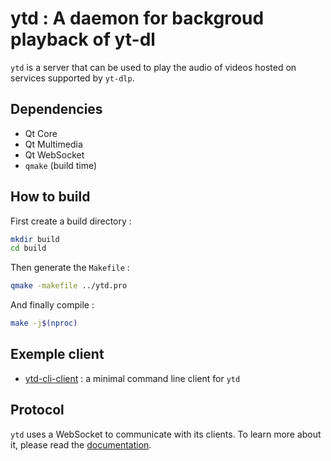 # ytd : A daemon for backgroud playback of yt-dl
`ytd` is a server that can be used to play the audio of videos hosted on services supported by `yt-dlp`.

## Dependencies
- Qt Core
- Qt Multimedia
- Qt WebSocket
- `qmake` (build time)

## How to build
First create a build directory :
```bash
mkdir build
cd build
```

Then generate the `Makefile` :
```bash
qmake -makefile ../ytd.pro
```

And finally compile :
```bash
make -j$(nproc)
```

## Exemple client
- [ytd-cli-client](https://github.com/ttcchhmm/ytd-cli-client) : a minimal command line client for `ytd`

## Protocol
`ytd` uses a WebSocket to communicate with its clients. To learn more about it, please read the [documentation](docs/Protocol.md).